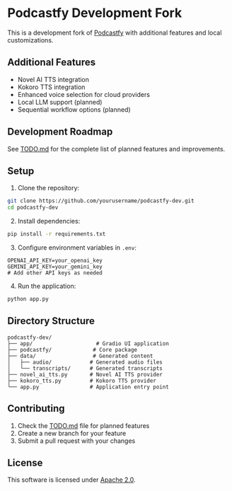 # Podcastfy Development Fork

This is a development fork of [Podcastfy](https://github.com/souzatharsis/podcastfy) with additional features and local customizations.

## Additional Features

- Novel AI TTS integration
- Kokoro TTS integration
- Enhanced voice selection for cloud providers
- Local LLM support (planned)
- Sequential workflow options (planned)

## Development Roadmap

See [TODO.md](TODO.md) for the complete list of planned features and improvements.

## Setup

1. Clone the repository:
```bash
git clone https://github.com/yourusername/podcastfy-dev.git
cd podcastfy-dev
```

2. Install dependencies:
```bash
pip install -r requirements.txt
```

3. Configure environment variables in `.env`:
```
OPENAI_API_KEY=your_openai_key
GEMINI_API_KEY=your_gemini_key
# Add other API keys as needed
```

4. Run the application:
```bash
python app.py
```

## Directory Structure

```
podcastfy-dev/
├── app/                    # Gradio UI application
├── podcastfy/             # Core package
├── data/                  # Generated content
│   ├── audio/            # Generated audio files
│   └── transcripts/      # Generated transcripts
├── novel_ai_tts.py       # Novel AI TTS provider
├── kokoro_tts.py         # Kokoro TTS provider
└── app.py                # Application entry point
```

## Contributing

1. Check the [TODO.md](TODO.md) file for planned features
2. Create a new branch for your feature
3. Submit a pull request with your changes

## License

This software is licensed under [Apache 2.0](LICENSE).
